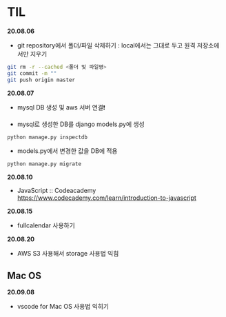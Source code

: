 # TIL



**20.08.06**

- git repository에서 폴더/파일 삭제하기 : local에서는 그대로 두고 원격 저장소에서만 지우기
```bash
git rm -r --cached <폴더 및 파일명>
git commit -m ""
git push origin master
```


**20.08.07**

- mysql DB 생성 및 aws 서버 연결❗

- mysql로 생성한 DB를 django models.py에 생성
```python
python manage.py inspectdb
```

- models.py에서 변경한 값을 DB에 적용
```python
python manage.py migrate
```

**20.08.10**

- JavaScript :: Codeacademy
https://www.codecademy.com/learn/introduction-to-javascript

**20.08.15**
- fullcalendar 사용하기

**20.08.20**
- AWS S3 사용해서 storage 사용법 익힘


## Mac OS

**20.09.08**
- vscode for Mac OS 사용법 익히기
